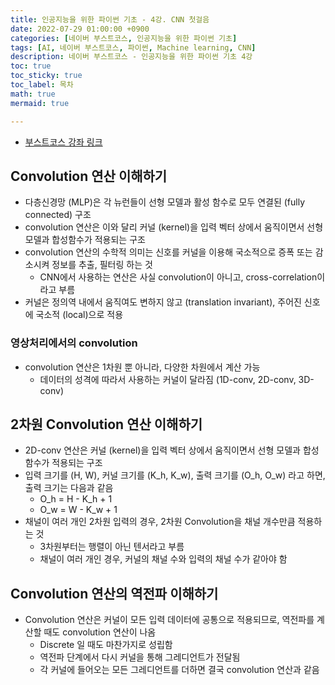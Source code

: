 ```yaml
---
title: 인공지능을 위한 파이썬 기초 - 4강. CNN 첫걸음
date: 2022-07-29 01:00:00 +0900
categories: [네이버 부스트코스, 인공지능을 위한 파이썬 기초]
tags: [AI, 네이버 부스트코스, 파이썬, Machine learning, CNN]
description: 네이버 부스트코스 - 인공지능을 위한 파이썬 기초 4강
toc: true
toc_sticky: true
toc_label: 목차
math: true
mermaid: true

---
```


* [부스트코스 강좌 링크](https://www.boostcourse.org/onlyboostcampaitech4/lecture/1420701?isDesc=false)

## Convolution 연산 이해하기
- 다층신경망 (MLP)은 각 뉴런들이 선형 모델과 활성 함수로 모두 연결된 (fully connected) 구조
- convolution 연산은 이와 달리 커널 (kernel)을 입력 벡터 상에서 움직이면서 선형 모델과 합성함수가 적용되는 구조
- convolution 연산의 수학적 의미는 신호를 커널을 이용해 국소적으로 증폭 또는 감소시켜 정보를 추출, 필터링 하는 것
  - CNN에서 사용하는 연산은 사실 convolution이 아니고, cross-correlation이라고 부름
- 커널은 정의역 내에서 움직여도 변하지 않고 (translation invariant), 주어진 신호에 국소적 (local)으로 적용

### 영상처리에서의 convolution
- convolution 연산은 1차원 뿐 아니라, 다양한 차원에서 계산 가능
  - 데이터의 성격에 따라서 사용하는 커널이 달라짐 (1D-conv, 2D-conv, 3D-conv)

## 2차원 Convolution 연산 이해하기
- 2D-conv 연산은 커널 (kernel)을 입력 벡터 상에서 움직이면서 선형 모델과 합성 함수가 적용되는 구조
- 입력 크기를 (H, W), 커널 크기를 (K_h, K_w), 출력 크기를 (O_h, O_w) 라고 하면, 출력 크기는 다음과 같음
  - O_h = H - K_h + 1
  - O_w = W - K_w + 1
- 채널이 여러 개인 2차원 입력의 경우, 2차원 Convolution을 채널 개수만큼 적용하는 것
  - 3차원부터는 행렬이 아닌 텐서라고 부름
  - 채널이 여러 개인 경우, 커널의 채널 수와 입력의 채널 수가 같아야 함

## Convolution 연산의 역전파 이해하기
- Convolution 연산은 커널이 모든 입력 데이터에 공통으로 적용되므로, 역전파를 계산할 때도 convolution 연산이 나옴
  - Discrete 일 때도 마찬가지로 성립함
  - 역전파 단계에서 다시 커널을 통해 그레디언트가 전달됨
  - 각 커널에 들어오는 모든 그레디언트를 더하면 결국 convolution 연산과 같음